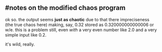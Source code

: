 #notes on the modified chaos program
---

ok so. the output seems **just as chaotic** due to that there impreciseness (the true chaos here) making, say, 0.32 stored as 0.320000000000006 or w/e. this is a problem still, even *with* a very even number like 2.0 and a very simple input like 0.2.

it's wild, really.
